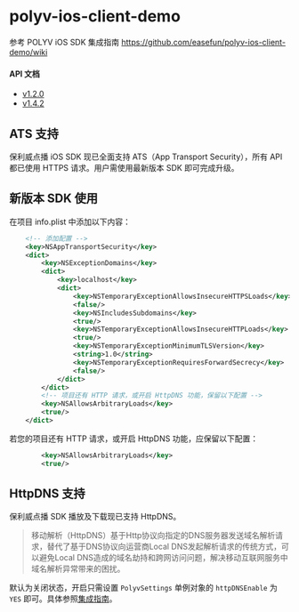 polyv-ios-client-demo
=====================
参考 POLYV iOS SDK 集成指南 https://github.com/easefun/polyv-ios-client-demo/wiki

#### API 文档
- [v1.2.0](https://demo.polyv.net/polyv/ios/sdk/doc/1.2.0/index.html)
- [v1.4.2](https://demo.polyv.net/polyv/ios/sdk/doc/1.4.2/index.html)

## ATS 支持

保利威点播 iOS SDK 现已全面支持 ATS（App Transport Security），所有 API 都已使用 HTTPS 请求。用户需使用最新版本 SDK 即可完成升级。

## 新版本 SDK 使用

在项目 info.plist 中添加以下内容：

```xml
	<!-- 添加配置 -->
	<key>NSAppTransportSecurity</key>
	<dict>
		<key>NSExceptionDomains</key>
		<dict>
			<key>localhost</key>
			<dict>
				<key>NSTemporaryExceptionAllowsInsecureHTTPSLoads</key>
				<false/>
				<key>NSIncludesSubdomains</key>
				<true/>
				<key>NSTemporaryExceptionAllowsInsecureHTTPLoads</key>
				<true/>
				<key>NSTemporaryExceptionMinimumTLSVersion</key>
				<string>1.0</string>
				<key>NSTemporaryExceptionRequiresForwardSecrecy</key>
				<false/>
			</dict>
		</dict>
		<!-- 项目还有 HTTP 请求，或开启 HttpDNS 功能，保留以下配置 -->
		<key>NSAllowsArbitraryLoads</key>
		<true/>
	</dict>
```

若您的项目还有 HTTP 请求，或开启 HttpDNS 功能，应保留以下配置：

```xml
		<key>NSAllowsArbitraryLoads</key>
		<true/>
```

## HttpDNS 支持

保利威点播 SDK 播放及下载现已支持 HttpDNS。

> 移动解析（HttpDNS）基于Http协议向指定的DNS服务器发送域名解析请求，替代了基于DNS协议向运营商Local DNS发起解析请求的传统方式，可以避免Local DNS造成的域名劫持和跨网访问问题，解决移动互联网服务中域名解析异常带来的困扰。

默认为关闭状态，开启只需设置 `PolyvSettings` 单例对象的 `httpDNSEnable` 为 `YES` 即可。具体参照[集成指南](https://github.com/easefun/polyv-ios-client-demo/wiki)。
